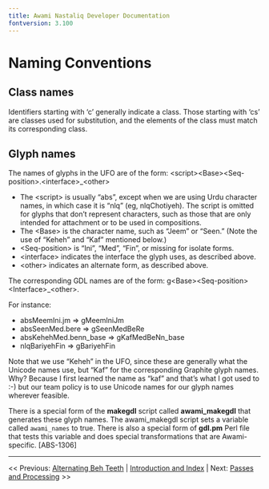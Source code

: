 ```yaml
---
title: Awami Nastaliq Developer Documentation
fontversion: 3.100
---
```


# Naming Conventions

## Class names

Identifiers starting with ‘c’ generally indicate a class. Those starting with ‘cs’ are classes used for substitution, and the elements of the class must match its corresponding class.

## Glyph names

The names of glyphs in the UFO are of the form: \<script\>\<Base\>\<Seq-position\>.\<interface\>\_\<other\>

- The \<script\> is usually “abs”, except when we are using Urdu character names, in which case it is “nlq” (eg, nlqChotiyeh). The script is omitted for glyphs that don’t represent characters, such as those that are only intended for attachment or to be used in compositions.
- The \<Base\> is the character name, such as “Jeem” or “Seen.” (Note the use of “Keheh” and “Kaf” mentioned below.)
- \<Seq-position\> is “Ini”, “Med”, “Fin”, or missing for isolate forms.
- \<interface\> indicates the interface the glyph uses, as described above.
- \<other\> indicates an alternate form, as described above.

The corresponding GDL names are of the form: g\<Base\>\<Seq-position\>\<Interface\>\_\<other\>.

For instance:

- absMeemIni.jm  => gMeemIniJm
- absSeenMed.bere => gSeenMedBeRe
- absKehehMed.benn_base => gKafMedBeNn_base
- nlqBariyehFin => gBariyehFin

Note that we use “Keheh” in the UFO, since these are generally what the Unicode names use, but “Kaf” for the corresponding Graphite glyph names. Why? Because I first learned the name as “kaf” and that’s what I got used to :-) but our team policy is to use Unicode names for our glyph names wherever feasible.

There is a special form of the **makegdl** script called **awami_makegdl** that generates these glyph names. The awami_makegdl script sets a variable called `awami_names` to true. There is also a special form of **gdl.pm** Perl file that tests this variable and does special transformations that are Awami-specific. [ABS-1306]

--------

<< Previous: [Alternating Beh Teeth](dev04_behteeth.md) | [Introduction and Index](dev01_intro.md) | Next: [Passes and Processing](dev06_passes.md) >>

<!-- PRODUCT SITE ONLY
[font id='awami' face='AwamiNastaliq-Regular' size='150%' rtl=1]
[font id='awamiL' face='AwamiNastaliq-Regular' size='150%' ltr=1]
-->
